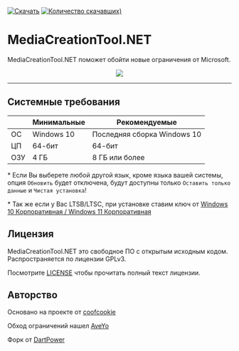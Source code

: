[![Скачать](https://img.shields.io/github/v/release/dpteam/MediaCreationTool.NET)](https://github.com/dpteam/MediaCreationTool.NET/releases/latest/)
[![Количество скачавших)](https://img.shields.io/github/downloads/dpteam/MediaCreationTool.NET/total?label=Downloads)](https://github.com/dpteam/MediaCreationTool.NET/releases/latest/) 

# MediaCreationTool.NET

MediaCreationTool.NET поможет обойти новые ограничения от Microsoft. 

<p align="center">
<img src="https://get.wallhere.com/photo/windows-11-simple-Microsoft-2027481.jpg">
</p>

----

## Системные требования
|| Минимальные  | Рекомендуемые |
| ------------- | ------------- | ------------- |
| ОС | Windows 10 | Последняя сборка Windows 10 |
| ЦП | 64-бит | 64-бит |
| ОЗУ | 4 ГБ | 8 ГБ или более |

\* Если Вы выберете любой другой язык, кроме языка вашей системы, опция `Обновить` будет отключена, будут доступны только `Оставить только данные` и `Чистая установка`! 

\* Так же если у Вас LTSB/LTSC, при установке ставим ключ от [Windows 10 Корпоративная / Windows 11 Корпоративная](https://docs.microsoft.com/ru-ru/windows-server/get-started/kms-client-activation-keys) 

## Лицензия

MediaCreationTool.NET это свободное ПО с открытым исходным кодом. Распространяется по лицензии GPLv3. 

Посмотрите [LICENSE](LICENSE) чтобы прочитать полный текст лицензии. 

## Авторство

Основано на проекте от [coofcookie](https://github.com/coofcookie) 

Обход ограничений нашел [AveYo](https://gist.github.com/AveYo) 

Форк от [DartPower](https://github.com/dartpower) 
